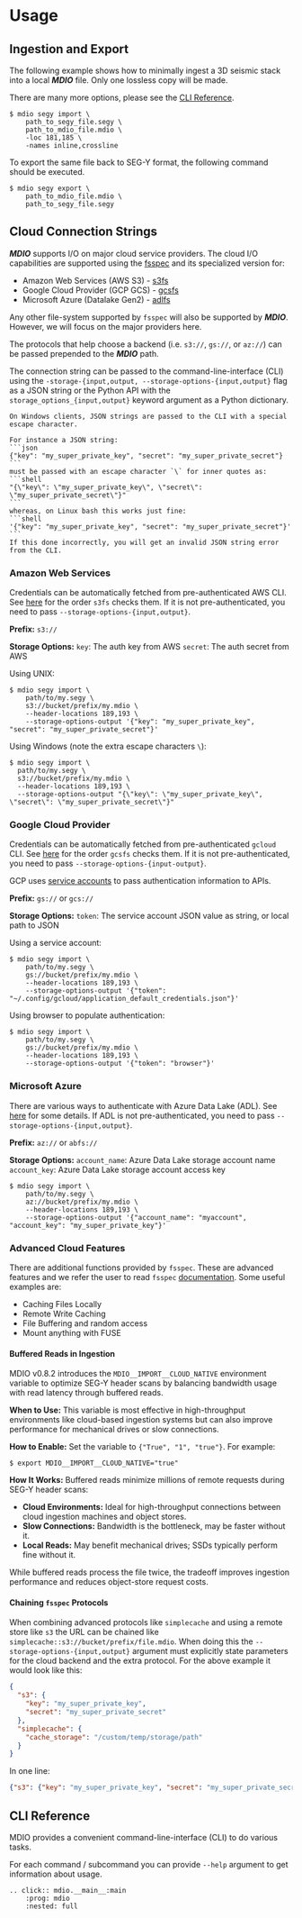 # Usage

## Ingestion and Export

The following example shows how to minimally ingest a 3D seismic stack into
a local **_MDIO_** file. Only one lossless copy will be made.

There are many more options, please see the [CLI Reference](#cli-reference).

```shell
$ mdio segy import \
    path_to_segy_file.segy \
    path_to_mdio_file.mdio \
    -loc 181,185 \
    -names inline,crossline
```

To export the same file back to SEG-Y format, the following command
should be executed.

```shell
$ mdio segy export \
    path_to_mdio_file.mdio \
    path_to_segy_file.segy
```

## Cloud Connection Strings

**_MDIO_** supports I/O on major cloud service providers. The cloud I/O capabilities are
supported using the [fsspec](https://filesystem-spec.readthedocs.io/) and its specialized
version for:

- Amazon Web Services (AWS S3) - [s3fs](https://s3fs.readthedocs.io)
- Google Cloud Provider (GCP GCS) - [gcsfs](https://gcsfs.readthedocs.io)
- Microsoft Azure (Datalake Gen2) - [adlfs](https://github.com/fsspec/adlfs)

Any other file-system supported by `fsspec` will also be supported by **_MDIO_**. However,
we will focus on the major providers here.

The protocols that help choose a backend (i.e. `s3://`, `gs://`, or `az://`) can be passed
prepended to the **_MDIO_** path.

The connection string can be passed to the command-line-interface (CLI) using the
`-storage-{input,output, --storage-options-{input,output}` flag as a JSON string or the Python API with
the `storage_options_{input,output}` keyword argument as a Python dictionary.

````{warning}
On Windows clients, JSON strings are passed to the CLI with a special escape character.

For instance a JSON string:
```json
{"key": "my_super_private_key", "secret": "my_super_private_secret"}
```
must be passed with an escape character `\` for inner quotes as:
```shell
"{\"key\": \"my_super_private_key\", \"secret\": \"my_super_private_secret\"}"
```
whereas, on Linux bash this works just fine:
```shell
'{"key": "my_super_private_key", "secret": "my_super_private_secret"}'
```
If this done incorrectly, you will get an invalid JSON string error from the CLI.
````

### Amazon Web Services

Credentials can be automatically fetched from pre-authenticated AWS CLI.
See [here](https://s3fs.readthedocs.io/en/latest/index.html#credentials) for the order `s3fs`
checks them. If it is not pre-authenticated, you need to pass `--storage-options-{input,output}`.

**Prefix:**
`s3://`

**Storage Options:**
`key`: The auth key from AWS
`secret`: The auth secret from AWS

Using UNIX:

```shell
$ mdio segy import \
    path/to/my.segy \
    s3://bucket/prefix/my.mdio \
    --header-locations 189,193 \
    --storage-options-output '{"key": "my_super_private_key", "secret": "my_super_private_secret"}'
```

Using Windows (note the extra escape characters `\`):

```shell
$ mdio segy import \
  path/to/my.segy \
  s3://bucket/prefix/my.mdio \
  --header-locations 189,193 \
  --storage-options-output "{\"key\": \"my_super_private_key\", \"secret\": \"my_super_private_secret\"}"
```

### Google Cloud Provider

Credentials can be automatically fetched from pre-authenticated `gcloud` CLI.
See [here](https://gcsfs.readthedocs.io/en/latest/#credentials) for the order `gcsfs`
checks them. If it is not pre-authenticated, you need to pass `--storage-options-{input-output}`.

GCP uses [service accounts](https://cloud.google.com/iam/docs/service-accounts) to pass
authentication information to APIs.

**Prefix:**
`gs://` or `gcs://`

**Storage Options:**
`token`: The service account JSON value as string, or local path to JSON

Using a service account:

```shell
$ mdio segy import \
    path/to/my.segy \
    gs://bucket/prefix/my.mdio \
    --header-locations 189,193 \
    --storage-options-output '{"token": "~/.config/gcloud/application_default_credentials.json"}'
```

Using browser to populate authentication:

```shell
$ mdio segy import \
    path/to/my.segy \
    gs://bucket/prefix/my.mdio \
    --header-locations 189,193 \
    --storage-options-output '{"token": "browser"}'
```

### Microsoft Azure

There are various ways to authenticate with Azure Data Lake (ADL).
See [here](https://github.com/fsspec/adlfs#details) for some details.
If ADL is not pre-authenticated, you need to pass `--storage-options-{input,output}`.

**Prefix:**
`az://` or `abfs://`

**Storage Options:**
`account_name`: Azure Data Lake storage account name
`account_key`: Azure Data Lake storage account access key

```shell
$ mdio segy import \
    path/to/my.segy \
    az://bucket/prefix/my.mdio \
    --header-locations 189,193 \
    --storage-options-output '{"account_name": "myaccount", "account_key": "my_super_private_key"}'
```

### Advanced Cloud Features

There are additional functions provided by `fsspec`. These are advanced features and we refer
the user to read `fsspec` [documentation](https://filesystem-spec.readthedocs.io/en/latest/features.html).
Some useful examples are:

- Caching Files Locally
- Remote Write Caching
- File Buffering and random access
- Mount anything with FUSE

#### Buffered Reads in Ingestion

MDIO v0.8.2 introduces the `MDIO__IMPORT__CLOUD_NATIVE` environment variable to optimize
SEG-Y header scans by balancing bandwidth usage with read latency through buffered reads.

**When to Use:** This variable is most effective in high-throughput environments like cloud-based ingestion
systems but can also improve performance for mechanical drives or slow connections.

**How to Enable:** Set the variable to `{"True", "1", "true"}`. For example:

```console
$ export MDIO__IMPORT__CLOUD_NATIVE="true"
```

**How It Works:** Buffered reads minimize millions of remote requests during SEG-Y header scans:

- **Cloud Environments:** Ideal for high-throughput connections between cloud ingestion
  machines and object stores.
- **Slow Connections:** Bandwidth is the bottleneck, may be faster without it.
- **Local Reads:** May benefit mechanical drives; SSDs typically perform fine without it.

While buffered reads process the file twice, the tradeoff improves ingestion performance and
reduces object-store request costs.

#### Chaining `fsspec` Protocols

When combining advanced protocols like `simplecache` and using a remote store like `s3` the
URL can be chained like `simplecache::s3://bucket/prefix/file.mdio`. When doing this the
`--storage-options-{input,output}` argument must explicitly state parameters for the cloud backend and the
extra protocol. For the above example it would look like this:

```json
{
  "s3": {
    "key": "my_super_private_key",
    "secret": "my_super_private_secret"
  },
  "simplecache": {
    "cache_storage": "/custom/temp/storage/path"
  }
}
```

In one line:

```json
{"s3": {"key": "my_super_private_key", "secret": "my_super_private_secret"}, "simplecache": {"cache_storage": "/custom/temp/storage/path"}
```

## CLI Reference

MDIO provides a convenient command-line-interface (CLI) to do
various tasks.

For each command / subcommand you can provide `--help` argument to
get information about usage.

```{eval-rst}
.. click:: mdio.__main__:main
    :prog: mdio
    :nested: full
```
